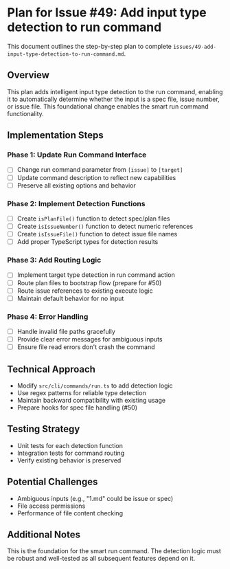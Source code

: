 # Plan for Issue #49: Add input type detection to run command

This document outlines the step-by-step plan to complete `issues/49-add-input-type-detection-to-run-command.md`.

## Overview

This plan adds intelligent input type detection to the run command, enabling it to automatically determine whether the input is a spec file, issue number, or issue file. This foundational change enables the smart run command functionality.

## Implementation Steps

### Phase 1: Update Run Command Interface
- [ ] Change run command parameter from `[issue]` to `[target]`
- [ ] Update command description to reflect new capabilities
- [ ] Preserve all existing options and behavior

### Phase 2: Implement Detection Functions
- [ ] Create `isPlanFile()` function to detect spec/plan files
- [ ] Create `isIssueNumber()` function to detect numeric references
- [ ] Create `isIssueFile()` function to detect issue file names
- [ ] Add proper TypeScript types for detection results

### Phase 3: Add Routing Logic
- [ ] Implement target type detection in run command action
- [ ] Route plan files to bootstrap flow (prepare for #50)
- [ ] Route issue references to existing execute logic
- [ ] Maintain default behavior for no input

### Phase 4: Error Handling
- [ ] Handle invalid file paths gracefully
- [ ] Provide clear error messages for ambiguous inputs
- [ ] Ensure file read errors don't crash the command

## Technical Approach
- Modify `src/cli/commands/run.ts` to add detection logic
- Use regex patterns for reliable type detection
- Maintain backward compatibility with existing usage
- Prepare hooks for spec file handling (#50)

## Testing Strategy
- Unit tests for each detection function
- Integration tests for command routing
- Verify existing behavior is preserved

## Potential Challenges
- Ambiguous inputs (e.g., "1.md" could be issue or spec)
- File access permissions
- Performance of file content checking

## Additional Notes
This is the foundation for the smart run command. The detection logic must be robust and well-tested as all subsequent features depend on it.